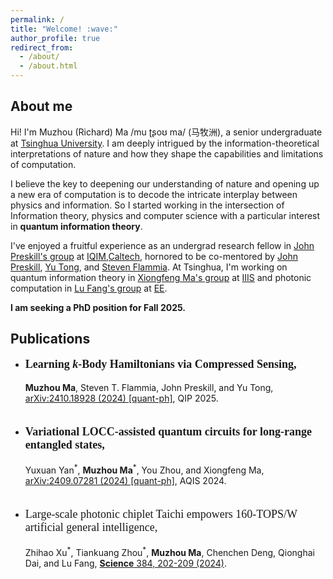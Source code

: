 ```yaml
---
permalink: /
title: "Welcome! :wave:"
author_profile: true
redirect_from: 
  - /about/
  - /about.html
---
```


## About me

Hi! I'm Muzhou (Richard) Ma /mu ʈʂoʊ ma/ (马牧洲), a senior undergraduate at [Tsinghua University](https://www.tsinghua.edu.cn/en/). I am deeply intrigued by the information-theoretical interpretations of nature and how they shape the capabilities and limitations of computation. 

I believe the key to deepening our understanding of nature and opening up a new era of computation is to decode the intricate interplay between physics and information. So I started working in the intersection of Information theory, physics and computer science with a particular interest in **quantum information theory**. 

I've enjoyed a fruitful experience as an undergrad research fellow in [John Preskill's group](http://theory.caltech.edu/~preskill/) at [IQIM,Caltech](https://iqim.caltech.edu/), hornored to be co-mentored by [John Preskill](http://theory.caltech.edu/~preskill/), [Yu Tong](https://pratt.duke.edu/people/yu-tong/), and [Steven Flammia](https://sflammia.github.io/). At Tsinghua, I'm working on quantum information theory in [Xiongfeng Ma's group](https://iiis.tsinghua.edu.cn/maxiongfeng/) at [IIIS](https://iiis.tsinghua.edu.cn/en/) and photonic computation in [Lu Fang's group](https://www.luvision.net/) at [EE](https://www.ee.tsinghua.edu.cn/en/).

**I am seeking a PhD position for Fall 2025.**

## Publications

<ul>
  <li>
    <p style="font-family: Times New Roman; font-size: 18px"> <strong>Learning <i>k</i>-Body Hamiltonians via Compressed Sensing,</strong></p>
    <b>Muzhou Ma</b>, Steven T. Flammia, John Preskill, and Yu Tong,  
    <a href="https://arxiv.org/abs/2410.18928">arXiv:2410.18928 (2024) [quant-ph]</a>, QIP 2025.
  </li>
  <br>
  <li>
    <p style="font-family:Times New Roman; font-size: 18px"><strong>Variational LOCC-assisted quantum circuits for long-range entangled states,</strong></p>
    Yuxuan Yan<sup>*</sup>, <b>Muzhou Ma</b><sup>*</sup>, You Zhou, and Xiongfeng Ma, <a href="https://arxiv.org/abs/2409.07281">arXiv:2409.07281 (2024) [quant-ph]</a>, AQIS 2024.
  </li>
  <br>
  <li>
     <p style="font-family:Times New Roman; font-size: 18px">Large-scale photonic chiplet Taichi empowers 160-TOPS/W artificial general intelligence,</strong></p>
    Zhihao Xu<sup>*</sup>, Tiankuang Zhou<sup>*</sup>, <b>Muzhou Ma</b>, Chenchen Deng, Qionghai Dai, and Lu Fang, 
    <a href="https://www.science.org/doi/10.1126/science.adl1203"><b>Science</b> 384, 202-209 (2024)</a>.
  </li>
</ul>




